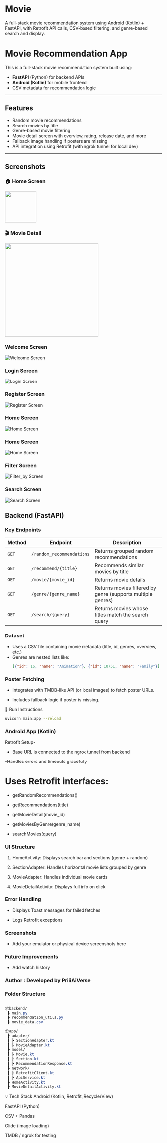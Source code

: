 # Movie
A full-stack movie recommendation system using Android (Kotlin) + FastAPI, with Retrofit API calls, CSV-based filtering, and genre-based search and display.

#  Movie Recommendation App

This is a full-stack movie recommendation system built using:
-  **FastAPI** (Python) for backend APIs
-  **Android (Kotlin)** for mobile frontend
-  CSV metadata for recommendation logic

---

##  Features

-  Random movie recommendations
-  Search movies by title
-  Genre-based movie filtering
-  Movie detail screen with overview, rating, release date, and more
-  Fallback image handling if posters are missing
-  API integration using Retrofit (with ngrok tunnel for local dev)

---

##  Screenshots
<h3>🏠 Home Screen</h3>
<img src="ScreenShorts/02.jpg" width="100"/>

<h3>🎬 Movie Detail</h3>
<img src="ScreenShorts/03.jpg" width="300"/>


###  Welcome Screen
![Welcome Screen](ScreenShorts/02.jpg)

###  Login Screen
![Login Screen](ScreenShorts/03.jpg)

###  Register Screen
![Register Screen](ScreenShorts/04.jpg)

###  Home Screen
![Home Screen](ScreenShorts/05.jpg)

###  Home Screen
![Home Screen](ScreenShorts/05.jpg)

###  Filter Screen
![Filter_by Screen](ScreenShorts/05.jpg)

###  Search Screen
![Search Screen](ScreenShorts/07.jpg)


##  Backend (FastAPI)

###  Key Endpoints

| Method | Endpoint | Description |
|--------|----------|-------------|
| `GET`  | `/random_recommendations` | Returns grouped random recommendations |
| `GET`  | `/recommend/{title}` | Recommends similar movies by title |
| `GET`  | `/movie/{movie_id}` | Returns movie details |
| `GET`  | `/genre/{genre_name}` | Returns movies filtered by genre (supports multiple genres) |
| `GET`  | `/search/{query}` | Returns movies whose titles match the search query |

###  Dataset
- Uses a CSV file containing movie metadata (title, id, genres, overview, etc.)
- Genres are nested lists like:
  ```json
  [{"id": 16, "name": "Animation"}, {"id": 10751, "name": "Family"}]

  ```
  
### Poster Fetching
- Integrates with TMDB-like API (or local images) to fetch poster URLs.

- Includes fallback logic if poster is missing.

🔧 Run Instructions

```bash
uvicorn main:app --reload
```

### Android App (Kotlin)
 Retrofit Setup- 
- Base URL is connected to the ngrok tunnel from backend

-Handles errors and timeouts gracefully

# Uses Retrofit interfaces:

- getRandomRecommendations()

- getRecommendations(title)

- getMovieDetail(movie_id)

- getMoviesByGenre(genre_name)

- searchMovies(query)

###  UI Structure
1. HomeActivity: Displays search bar and sections (genre + random)

2. SectionAdapter: Handles horizontal movie lists grouped by genre

3. MovieAdapter: Handles individual movie cards

4. MovieDetailActivity: Displays full info on click

###  Error Handling
- Displays Toast messages for failed fetches

- Logs Retrofit exceptions

### Screenshots
- Add your emulator or physical device screenshots here

### Future Improvements
- Add watch history


### Author  : Developed by PriiiAiVerse

 
 ### Folder Structure
```css

📦backend/
 ┣ main.py
 ┣ recommendation_utils.py
 ┣ movie_data.csv

📦app/
 ┣ adapter/
 ┃ ┣ SectionAdapter.kt
 ┃ ┣ MovieAdapter.kt
 ┣ model/
 ┃ ┣ Movie.kt
 ┃ ┣ Section.kt
 ┃ ┣ RecommendationResponse.kt
 ┣ network/
 ┃ ┣ RetrofitClient.kt
 ┃ ┣ ApiService.kt
 ┣ HomeActivity.kt
 ┣ MovieDetailActivity.kt

```
💡 Tech Stack
Android (Kotlin, Retrofit, RecyclerView)

FastAPI (Python)

CSV + Pandas

Glide (image loading)

TMDB / ngrok for testing

